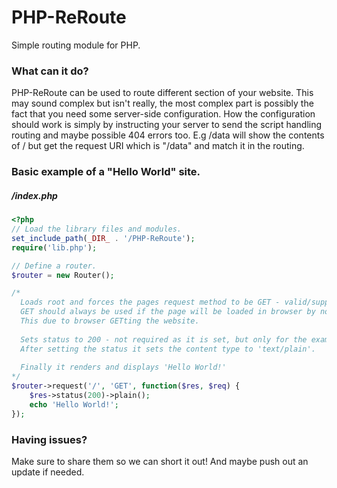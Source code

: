 # PHP-ReRoute
Simple routing module for PHP.

### What can it do?
PHP-ReRoute can be used to route different section of your website.
This may sound complex but isn't really, the most complex part is possibly the fact that you need some server-side configuration.
How the configuration should work is simply by instructing your server to send the script handling routing and maybe possible 404 errors too.
E.g /data will show the contents of / but get the request URI which is "/data" and match it in the routing.

### Basic example of a "Hello World" site.
##### /index.php
```php
<?php
// Load the library files and modules.
set_include_path(_DIR_ . '/PHP-ReRoute');
require('lib.php');

// Define a router.
$router = new Router();

/*
  Loads root and forces the pages request method to be GET - valid/supported request methods are GET, POST, PUT, DELETE.
  GET should always be used if the page will be loaded in browser by normal means and not for purposes such as an API.
  This due to browser GETting the website.
  
  Sets status to 200 - not required as it is set, but only for the examples sake.
  After setting the status it sets the content type to 'text/plain'.
  
  Finally it renders and displays 'Hello World!'
*/ 
$router->request('/', 'GET', function($res, $req) {
    $res->status(200)->plain();
    echo 'Hello World!';
});
```

### Having issues?
Make sure to share them so we can short it out!
And maybe push out an update if needed.
